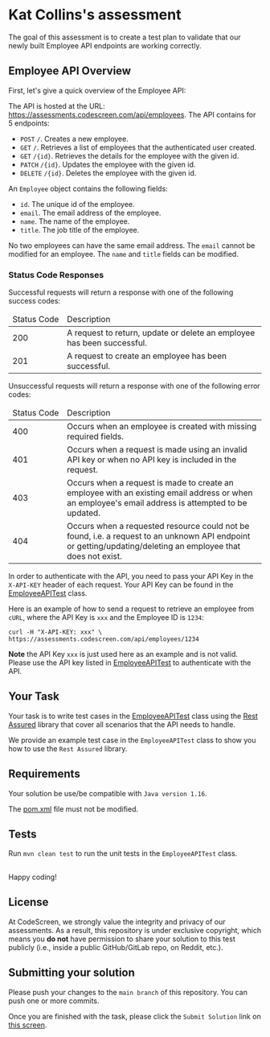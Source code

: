 # Kat Collins's assessment

The goal of this assessment is to create a test plan to validate that our newly built Employee API endpoints
are working correctly.

## Employee API Overview

First, let's give a quick overview of the Employee API:

The API is hosted at the URL: https://assessments.codescreen.com/api/employees. The API contains for 5 endpoints:

- `POST` `/`. Creates a new employee. 
- `GET` `/`. Retrieves a list of employees that the authenticated user created.
- `GET` `/{id}`. Retrieves the details for the employee with the given id.
- `PATCH` `/{id}`. Updates the employee with the given id.
- `DELETE` `/{id}`. Deletes the employee with the given id.

An `Employee` object contains the following fields:

- `id`. The unique id of the employee.
- `email`. The email address of the employee.
- `name`. The name of the employee.
- `title`. The job title of the employee.

No two employees can have the same email address. The `email` cannot be modified for an employee. The `name` and `title` fields can be modified.

### Status Code Responses

Successful requests will return a response with one of the following success codes:

<table>
<thead>
<tr>
<td style="white-space: nowrap;">Status Code</td><td>Description</td></tr>
</thead><tbody>
<tr>
<td>200</td><td>A request to return, update or delete an employee has been successful.</td></tr>
<tr>
<td>201</td><td>A request to create an employee has been successful.</td></tr>
</tbody></table>

Unsuccessful requests will return a response with one of the following error codes:

<table>
<thead>
<tr>
<td style="white-space: nowrap;">Status Code</td><td>Description</td></tr>
</thead><tbody>
<tr>
<td>400</td><td>Occurs when an employee is created with missing required fields.</td></tr>
<tr>
<td>401</td><td>Occurs when a request is made using an invalid API key or when no API key is included in the request.</td></tr>
<tr>
<td>403</td><td>Occurs when a request is made to create an employee with an existing email address or when an employee's email address is attempted to be updated.</td></tr>
<tr>
<td>404</td><td>Occurs when a requested resource could not be found, i.e. a request to an unknown API endpoint or getting/updating/deleting an employee that does not exist.</td></tr>
</tbody></table>

In order to authenticate with the API, you need to pass your API Key in the `X-API-KEY` header of each request. Your API
Key can be found in the [EmployeeAPITest](src/test/java/com/codescreen/EmployeeAPITest.java) class.

Here is an example of how to send a request to retrieve an employee from `cURL`, where the API Key is `xxx` and the
Employee ID is `1234`:

    curl -H "X-API-KEY: xxx" \
    https://assessments.codescreen.com/api/employees/1234

**Note** the API Key `xxx` is just used here as an example and is not valid. Please use the API key listed in 
[EmployeeAPITest](src/test/java/com/codescreen/EmployeeAPITest.java) to authenticate with the API.

## Your Task

Your task is to write test cases in the [EmployeeAPITest](src/test/java/com/codescreen/EmployeeAPITest.java) class using
the [Rest Assured](https://rest-assured.io/) library that cover all scenarios that the API needs to handle.

We provide an example test case in the `EmployeeAPITest` class to show you how to use the `Rest Assured` library.

## Requirements

Your solution be use/be compatible with `Java version 1.16`.

The [pom.xml](/pom.xml) file must not be modified.

## Tests
Run `mvn clean test` to run the unit tests in the `EmployeeAPITest` class.

##

Happy coding!
## License

At CodeScreen, we strongly value the integrity and privacy of our assessments. As a result, this repository is under exclusive copyright, which means you **do not** have permission to share your solution to this test publicly (i.e., inside a public GitHub/GitLab repo, on Reddit, etc.). <br>

## Submitting your solution

Please push your changes to the `main branch` of this repository. You can push one or more commits. <br>

Once you are finished with the task, please click the `Submit Solution` link on <a href="https://app.codescreen.com/candidate/41ce3d6c-1a01-4ba8-8edc-0224229e5136" target="_blank">this screen</a>.